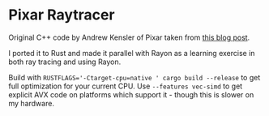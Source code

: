 # Pixar Raytracer

Original C++ code by Andrew Kensler of Pixar taken from [this blog post](https://fabiensanglard.net/postcard_pathtracer/).

I ported it to Rust and made it parallel with Rayon as a learning exercise
in both ray tracing and using Rayon.

Build with `RUSTFLAGS='-Ctarget-cpu=native ' cargo build --release` to get full optimization for
your current CPU. Use `--features vec-simd` to get explicit AVX code on platforms which support
it - though this is slower on my hardware.